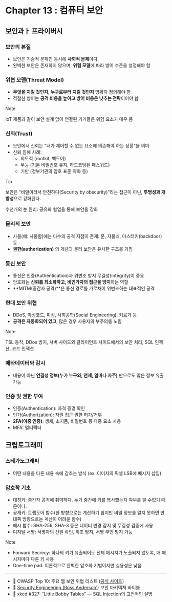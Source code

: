 
# Chapter 13 : 컴퓨터 보안

## 보안과ㅏ 프라이버시

### 보안의 본질
- 보안은 기술적 문제인 동시에 **사회적 문제**이다.
- 완벽한 보안은 존재하지 않으며, **위협 모델**에 따라 방어 수준을 설정해야 함

### 위협 모델(Threat Model)
- **무엇을 지킬 것인지**, **누구로부터 지킬 것인지** 명확히 정의해야 함
- 적절한 방어는 **공격 비용을 높이고 방어 비용은 낮추는 전략**이어야 함

> [!NOTE]
> IoT 제품과 같이 보안 설계 없이 연결된 기기들은 위험 요소가 매우 큼

### 신뢰(Trust)
- 보안에서 신뢰는 "내가 제어할 수 없는 요소에 의존해야 하는 상황"을 의미
- 신뢰 침해 사례:
  - 의도적 (rootkit, 백도어)
  - 무능 (기본 비밀번호 유지, 하드코딩된 패스워드)
  - 기만 (정부기관의 암호 표준 약화 등)

> [!TIP]
> 보안은 “비밀이라서 안전하다(Security by obscurity)”라는 접근이 아닌, **투명성과 개방성**으로 강화된다.
>
> 수천개의 눈 원리: 공유화 협업을 통해 보안을 강화

### 물리적 보안
- 사물(예: 사물함)에는 다수의 공격 지점이 존재: 문, 자물쇠, 마스터키(backdoor) 등
- **권한(authorization)** 의 개념과 물리 보안은 유사한 구조를 가짐

### 통신 보안
- 통신은 인증(Authentication)과 위변조 방지 무결성(Integrity)이 중요
- 암호화는 **신뢰를 최소화하고, 비인가자의 접근을 방지**하는 역할
- **MITM(중간자 공격)**은 통신 경로를 가로채어 위변조하는 대표적인 공격

### 현대 보안 위협
- DDoS, 악성코드, 피싱, 사회공학(Social Engineering), 키로거 등
- **공격은 자동화되어 있고**, 많은 경우 사용자의 부주의를 노림


> [!NOTE]
> TSL 동작, DDos 방지, 서버 사이드와 클라이언트 사이드에서의 보안 처리, SQL 인젝션, 코드 인젝션

### 메타데이터와 감시
- 내용이 아닌 **연결성 정보(누가 누구와, 언제, 얼마나 자주)** 만으로도 많은 정보 유출 가능

### 인증 및 권한 부여
- 인증(Authentication): 자격 증명 확인
- 인가(Authorization): 자원 접근 권한 허가/거부
- **2FA(이중 인증)**: 생체, 소지품, 비밀번호 등 다중 요소 사용
- MFA: 멀티팩터

## 크립토그래피

### 스테가노그래피
- 어떤 내용을 다른 내용 속에 감추는 방식 (ex. 이미지의 픽셀 LSB에 메시지 삽입)

### 암호학 기초
- 대칭키: 중간자 공격에 취약하다. 누가 중간에 키를 복사했는지 여부를 알 수없기 때문이다.
- 공개키: 트랩도어 함수(한 방향으로는 계산하기 쉽지만 비밀 정보를 알지 못하면 반대쪽 방향으로는 계산이 어려운 함수)
- 해시 함수: SHA-256, SHA-3 등은 데이터 변경 감지 및 무결성 검증에 사용
- 디지털 서명: 서명자의 신원 확인, 위조 방지, 서명 부인 방지 가능

> [!NOTE]
> - Forward Secrecy: 하나의 키가 유출되어도 전체 메시지가 노출되지 않도록, 매 메시지마다 다른 키 사용
> - One-time pad: 이론적으로 완벽한 암호화 기법이지만 실용성은 낮음

---

- 🔐 OWASP Top 10: 주요 웹 보안 위협 리스트 ([공식 사이트](https://owasp.org))
- 📖 [Security Engineering (Ross Anderson)](https://www.cl.cam.ac.uk/~rja14/book.html): 보안 아키텍처 바이블
- 📘 xkcd #327: “Little Bobby Tables” — SQL Injection의 고전적인 설명

